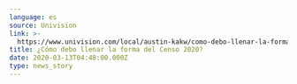 ```yaml
---
language: es
source: Univision
link: >-
  https://www.univision.com/local/austin-kakw/como-debo-llenar-la-forma-del-censo-2020-video
title: ¿Cómo debo llenar la forma del Censo 2020?
date: 2020-03-13T04:48:00.000Z
type: news_story
---
```


